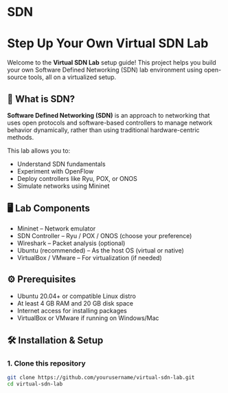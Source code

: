# SDN
# Step Up Your Own Virtual SDN Lab

Welcome to the **Virtual SDN Lab** setup guide! This project helps you build your own Software Defined Networking (SDN) lab environment using open-source tools, all on a virtualized setup.

## 🧠 What is SDN?

**Software Defined Networking (SDN)** is an approach to networking that uses open protocols and software-based controllers to manage network behavior dynamically, rather than using traditional hardware-centric methods.

This lab allows you to:
- Understand SDN fundamentals
- Experiment with OpenFlow
- Deploy controllers like Ryu, POX, or ONOS
- Simulate networks using Mininet

## 🖥️ Lab Components

- Mininet – Network emulator  
- SDN Controller – Ryu / POX / ONOS (choose your preference)  
- Wireshark – Packet analysis (optional)  
- Ubuntu (recommended) – As the host OS (virtual or native)  
- VirtualBox / VMware – For virtualization (if needed)  

## ⚙️ Prerequisites

- Ubuntu 20.04+ or compatible Linux distro  
- At least 4 GB RAM and 20 GB disk space  
- Internet access for installing packages  
- VirtualBox or VMware if running on Windows/Mac  

## 🛠️ Installation & Setup

### 1. Clone this repository

```bash
git clone https://github.com/yourusername/virtual-sdn-lab.git
cd virtual-sdn-lab
